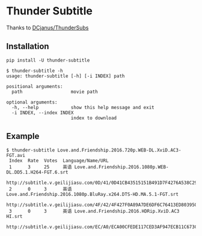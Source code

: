 # Thunder Subtitle

Thanks to [DCjanus/ThunderSubs](https://github.com/DCjanus/ThunderSubs)

## Installation

`pip install -U thunder-subtitle`

```
$ thunder-subtitle -h
usage: thunder-subtitle [-h] [-i INDEX] path

positional arguments:
  path                  movie path

optional arguments:
  -h, --help            show this help message and exit
  -i INDEX, --index INDEX
                        index to download
```

## Example

```
$ thunder-subtitle Love.and.Friendship.2016.720p.WEB-DL.XviD.AC3-FGT.avi
 Index  Rate  Votes  Language/Name/URL
 1      3     25     英语 Love.and.Friendship.2016.1080p.WEB-DL.DD5.1.H264-FGT.6.srt
                     http://subtitle.v.geilijiasu.com/0D/41/0D41CB43515151B491D7F4276A538C29AC5341C8.srt
 2      0     3      英语 Love.and.Friendship.2016.1080p.BluRay.x264.DTS-HD.MA.5.1-FGT.srt
                     http://subtitle.v.geilijiasu.com/4F/42/4F427F0A89A7DE6DF6C76413ED803950198AE9F7.srt
 3      0     3      英语 Love.and.Friendship.2016.HDRip.XviD.AC3 HI.srt
                     http://subtitle.v.geilijiasu.com/EC/A0/ECA00CFEDE117CED3AF947ECB11C673C434E7726.srt
```
